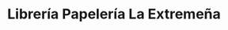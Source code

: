 ---
title: "Librería Papelería La Extremeña"
url: /sierra-de-fuentes/libreria-papeleria-la-extremena/
shop: Schreibwaren
---